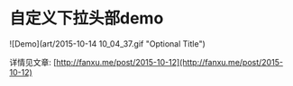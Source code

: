 # 自定义下拉头部demo

![Demo](art/2015-10-14 10_04_37.gif "Optional Title")

详情见文章:
[http://fanxu.me/post/2015-10-12](http://fanxu.me/post/2015-10-12)
